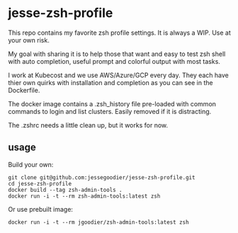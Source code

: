 # jesse-zsh-profile

This repo contains my favorite zsh profile settings. It is always a WIP. Use at your own risk.

My goal with sharing it is to help those that want and easy to test zsh shell with auto completion, useful prompt and colorful output with most tasks.

I work at Kubecost and we use AWS/Azure/GCP every day. They each have thier own quirks with installation and completion as you can see in the Dockerfile.

The docker image contains a .zsh_history file pre-loaded with common commands to login and list clusters. Easily removed if it is distracting.

The .zshrc needs a little clean up, but it works for now.

## usage

Build your own:
```
git clone git@github.com:jessegoodier/jesse-zsh-profile.git
cd jesse-zsh-profile
docker build --tag zsh-admin-tools .
docker run -i -t --rm zsh-admin-tools:latest zsh
```

Or use prebuilt image:

```
docker run -i -t --rm jgoodier/zsh-admin-tools:latest zsh
```